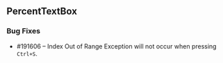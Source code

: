 ## PercentTextBox

### Bug Fixes

* \#191606 – Index Out of Range Exception will not occur when pressing `Ctrl+S`.